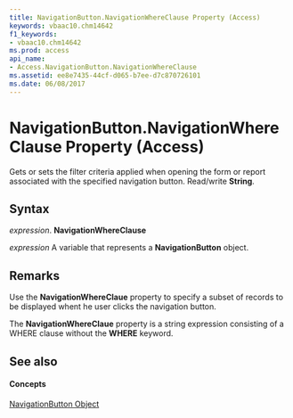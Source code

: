 ```yaml
---
title: NavigationButton.NavigationWhereClause Property (Access)
keywords: vbaac10.chm14642
f1_keywords:
- vbaac10.chm14642
ms.prod: access
api_name:
- Access.NavigationButton.NavigationWhereClause
ms.assetid: ee8e7435-44cf-d065-b7ee-d7c870726101
ms.date: 06/08/2017
---
```



# NavigationButton.NavigationWhereClause Property (Access)

Gets or sets the filter criteria applied when opening the form or report associated with the specified navigation button. Read/write **String**.


## Syntax

 _expression_. **NavigationWhereClause**

 _expression_ A variable that represents a **NavigationButton** object.


## Remarks

Use the **NavigationWhereClaue** property to specify a subset of records to be displayed whent he user clicks the navigation button.

The **NavigationWhereClaue** property is a string expression consisting of a WHERE clause without the **WHERE** keyword.


## See also


#### Concepts


[NavigationButton Object](navigationbutton-object-access.md)

